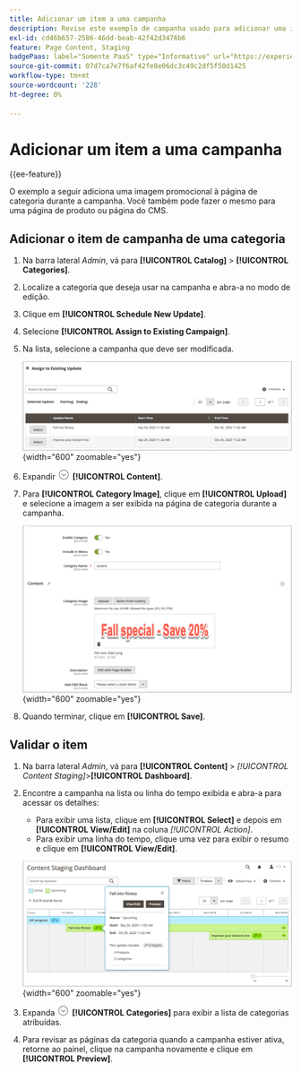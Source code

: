 ```yaml
---
title: Adicionar um item a uma campanha
description: Revise este exemplo de campanha usado para adicionar uma imagem promocional à página da categoria durante a campanha.
exl-id: cd46b657-2586-46dd-beab-42f42d3476b6
feature: Page Content, Staging
badgePaas: label="Somente PaaS" type="Informative" url="https://experienceleague.adobe.com/pt-br/docs/commerce/user-guides/product-solutions" tooltip="Aplica-se somente a projetos do Adobe Commerce na nuvem (infraestrutura do PaaS gerenciada pela Adobe) e a projetos locais."
source-git-commit: 07d7ca7e7f6af42fe8e06dc3c49c2df5f50d1425
workflow-type: tm+mt
source-wordcount: '228'
ht-degree: 0%

---
```


# Adicionar um item a uma campanha

{{ee-feature}}

O exemplo a seguir adiciona uma imagem promocional à página de categoria durante a campanha. Você também pode fazer o mesmo para uma página de produto ou página do CMS.

## Adicionar o item de campanha de uma categoria

1. Na barra lateral _Admin_, vá para **[!UICONTROL Catalog]** > **[!UICONTROL Categories]**.

1. Localize a categoria que deseja usar na campanha e abra-a no modo de edição.

1. Clique em **[!UICONTROL Schedule New Update]**.

1. Selecione **[!UICONTROL Assign to Existing Campaign]**.

1. Na lista, selecione a campanha que deve ser modificada.

   ![Atribuindo a uma campanha existente](./assets/content-staging-assign-to-existing-campaign.png){width="600" zoomable="yes"}

1. Expandir ![Seletor de expansão](../assets/icon-display-expand.png) **[!UICONTROL Content]**.

1. Para **[!UICONTROL Category Image]**, clique em **[!UICONTROL Upload]** e selecione a imagem a ser exibida na página de categoria durante a campanha.

   ![Adicionando uma imagem de categoria](./assets/content-staging-existing-category-image.png){width="600" zoomable="yes"}

1. Quando terminar, clique em **[!UICONTROL Save]**.

## Validar o item

1. Na barra lateral _Admin_, vá para **[!UICONTROL Content]** > _[!UICONTROL Content Staging]_>**[!UICONTROL Dashboard]**.

1. Encontre a campanha na lista ou linha do tempo exibida e abra-a para acessar os detalhes:

   - Para exibir uma lista, clique em **[!UICONTROL Select]** e depois em **[!UICONTROL View/Edit]** na coluna _[!UICONTROL Action]_.
   - Para exibir uma linha do tempo, clique uma vez para exibir o resumo e clique em **[!UICONTROL View/Edit]**.

   ![Detalhes da campanha](./assets/content-staging-dashboard-summary.png){width="600" zoomable="yes"}

1. Expanda ![Seletor de expansão](../assets/icon-display-expand.png) **[!UICONTROL Categories]** para exibir a lista de categorias atribuídas.

1. Para revisar as páginas da categoria quando a campanha estiver ativa, retorne ao painel, clique na campanha novamente e clique em **[!UICONTROL Preview]**.
